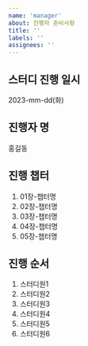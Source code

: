```yaml
---
name: 'manager'
about: 진행자 준비사항
title: ''
labels: ''
assignees: ''
---
```


## 스터디 진행 일시

2023-mm-dd(화)

## 진행자 명

홍길동

## 진행 챕터

1. 01장-챕터명
2. 02장-챕터명
3. 03장-챕터명
4. 04장-챕터명
5. 05장-챕터명

## 진행 순서

1. 스터디원1
2. 스터디원2
3. 스터디원3
4. 스터디원4
5. 스터디원5
6. 스터디원6
